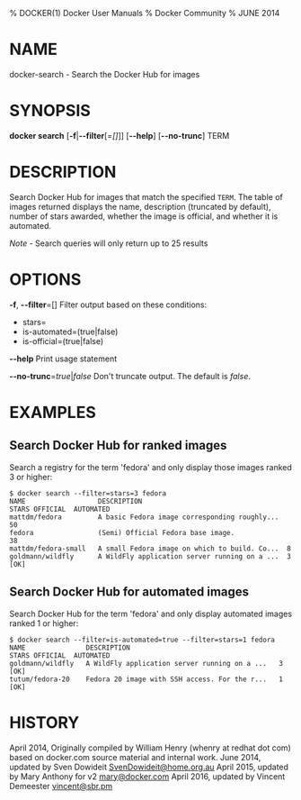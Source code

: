 % DOCKER(1) Docker User Manuals
% Docker Community
% JUNE 2014
# NAME
docker-search - Search the Docker Hub for images

# SYNOPSIS
**docker search**
[**-f**|**--filter**[=*[]*]]
[**--help**]
[**--no-trunc**]
TERM

# DESCRIPTION

Search Docker Hub for images that match the specified `TERM`. The table
of images returned displays the name, description (truncated by default), number
of stars awarded, whether the image is official, and whether it is automated.

*Note* - Search queries will only return up to 25 results

# OPTIONS

**-f**, **--filter**=[]
   Filter output based on these conditions:
   - stars=<numberOfStar>
   - is-automated=(true|false)
   - is-official=(true|false)

**--help**
  Print usage statement

**--no-trunc**=*true*|*false*
   Don't truncate output. The default is *false*.

# EXAMPLES

## Search Docker Hub for ranked images

Search a registry for the term 'fedora' and only display those images
ranked 3 or higher:

    $ docker search --filter=stars=3 fedora
    NAME                  DESCRIPTION                                    STARS OFFICIAL  AUTOMATED
    mattdm/fedora         A basic Fedora image corresponding roughly...  50
    fedora                (Semi) Official Fedora base image.             38
    mattdm/fedora-small   A small Fedora image on which to build. Co...  8
    goldmann/wildfly      A WildFly application server running on a ...  3               [OK]

## Search Docker Hub for automated images

Search Docker Hub for the term 'fedora' and only display automated images
ranked 1 or higher:

    $ docker search --filter=is-automated=true --filter=stars=1 fedora
    NAME               DESCRIPTION                                     STARS OFFICIAL  AUTOMATED
    goldmann/wildfly   A WildFly application server running on a ...   3               [OK]
    tutum/fedora-20    Fedora 20 image with SSH access. For the r...   1               [OK]

# HISTORY
April 2014, Originally compiled by William Henry (whenry at redhat dot com)
based on docker.com source material and internal work.
June 2014, updated by Sven Dowideit <SvenDowideit@home.org.au>
April 2015, updated by Mary Anthony for v2 <mary@docker.com>
April 2016, updated by Vincent Demeester <vincent@sbr.pm>

